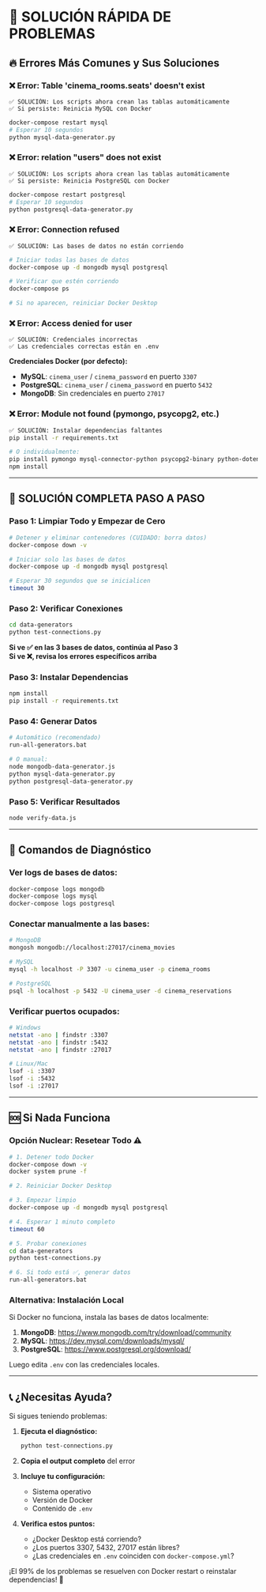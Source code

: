 # 🚨 SOLUCIÓN RÁPIDA DE PROBLEMAS

## 🔥 **Errores Más Comunes y Sus Soluciones**

### ❌ **Error: Table 'cinema_rooms.seats' doesn't exist**
```
✅ SOLUCIÓN: Los scripts ahora crean las tablas automáticamente
✅ Si persiste: Reinicia MySQL con Docker
```
```bash
docker-compose restart mysql
# Esperar 10 segundos
python mysql-data-generator.py
```

### ❌ **Error: relation "users" does not exist**
```
✅ SOLUCIÓN: Los scripts ahora crean las tablas automáticamente  
✅ Si persiste: Reinicia PostgreSQL con Docker
```
```bash
docker-compose restart postgresql
# Esperar 10 segundos  
python postgresql-data-generator.py
```

### ❌ **Error: Connection refused**
```
✅ SOLUCIÓN: Las bases de datos no están corriendo
```
```bash
# Iniciar todas las bases de datos
docker-compose up -d mongodb mysql postgresql

# Verificar que estén corriendo
docker-compose ps

# Si no aparecen, reiniciar Docker Desktop
```

### ❌ **Error: Access denied for user**
```
✅ SOLUCIÓN: Credenciales incorrectas
✅ Las credenciales correctas están en .env
```

**Credenciales Docker (por defecto):**
- **MySQL**: `cinema_user` / `cinema_password` en puerto `3307`
- **PostgreSQL**: `cinema_user` / `cinema_password` en puerto `5432`
- **MongoDB**: Sin credenciales en puerto `27017`

### ❌ **Error: Module not found (pymongo, psycopg2, etc.)**
```bash
✅ SOLUCIÓN: Instalar dependencias faltantes
pip install -r requirements.txt

# O individualmente:
pip install pymongo mysql-connector-python psycopg2-binary python-dotenv
npm install
```

---

## 🚀 **SOLUCIÓN COMPLETA PASO A PASO**

### **Paso 1: Limpiar Todo y Empezar de Cero**
```bash
# Detener y eliminar contenedores (CUIDADO: borra datos)
docker-compose down -v

# Iniciar solo las bases de datos
docker-compose up -d mongodb mysql postgresql

# Esperar 30 segundos que se inicialicen
timeout 30
```

### **Paso 2: Verificar Conexiones**
```bash
cd data-generators
python test-connections.py
```

**Si ve ✅ en las 3 bases de datos, continúa al Paso 3**  
**Si ve ❌, revisa los errores específicos arriba**

### **Paso 3: Instalar Dependencias**
```bash
npm install
pip install -r requirements.txt
```

### **Paso 4: Generar Datos**
```bash
# Automático (recomendado)
run-all-generators.bat

# O manual:
node mongodb-data-generator.js
python mysql-data-generator.py
python postgresql-data-generator.py
```

### **Paso 5: Verificar Resultados**
```bash
node verify-data.js
```

---

## 🔧 **Comandos de Diagnóstico**

### **Ver logs de bases de datos:**
```bash
docker-compose logs mongodb
docker-compose logs mysql  
docker-compose logs postgresql
```

### **Conectar manualmente a las bases:**
```bash
# MongoDB
mongosh mongodb://localhost:27017/cinema_movies

# MySQL  
mysql -h localhost -P 3307 -u cinema_user -p cinema_rooms

# PostgreSQL
psql -h localhost -p 5432 -U cinema_user -d cinema_reservations
```

### **Verificar puertos ocupados:**
```bash
# Windows
netstat -ano | findstr :3307
netstat -ano | findstr :5432
netstat -ano | findstr :27017

# Linux/Mac
lsof -i :3307
lsof -i :5432  
lsof -i :27017
```

---

## 🆘 **Si Nada Funciona**

### **Opción Nuclear: Resetear Todo** ⚠️
```bash
# 1. Detener todo Docker
docker-compose down -v
docker system prune -f

# 2. Reiniciar Docker Desktop

# 3. Empezar limpio
docker-compose up -d mongodb mysql postgresql

# 4. Esperar 1 minuto completo
timeout 60

# 5. Probar conexiones
cd data-generators  
python test-connections.py

# 6. Si todo está ✅, generar datos
run-all-generators.bat
```

### **Alternativa: Instalación Local**
Si Docker no funciona, instala las bases de datos localmente:

1. **MongoDB**: https://www.mongodb.com/try/download/community
2. **MySQL**: https://dev.mysql.com/downloads/mysql/
3. **PostgreSQL**: https://www.postgresql.org/download/

Luego edita `.env` con las credenciales locales.

---

## 📞 **¿Necesitas Ayuda?**

Si sigues teniendo problemas:

1. **Ejecuta el diagnóstico:**
   ```bash
   python test-connections.py
   ```

2. **Copia el output completo** del error

3. **Incluye tu configuración:**
   - Sistema operativo
   - Versión de Docker
   - Contenido de `.env`

4. **Verifica estos puntos:**
   - ¿Docker Desktop está corriendo?
   - ¿Los puertos 3307, 5432, 27017 están libres?
   - ¿Las credenciales en `.env` coinciden con `docker-compose.yml`?

¡El 99% de los problemas se resuelven con Docker restart o reinstalar dependencias! 🎯